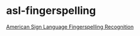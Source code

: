 # asl-fingerspelling
[American Sign Language Fingerspelling Recognition](https://www.kaggle.com/competitions/asl-fingerspelling/overview)
